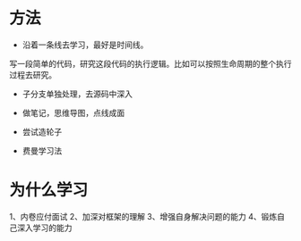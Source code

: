 # 方法

*   沿着一条线去学习，最好是时间线。

写一段简单的代码，研究这段代码的执行逻辑。比如可以按照生命周期的整个执行过程去研究。

*   子分支单独处理，去源码中深入

*   做笔记，思维导图，点线成面

*   尝试造轮子

*   费曼学习法

# 为什么学习

1、内卷应付面试
2、加深对框架的理解
3、增强自身解决问题的能力
4、锻炼自己深入学习的能力